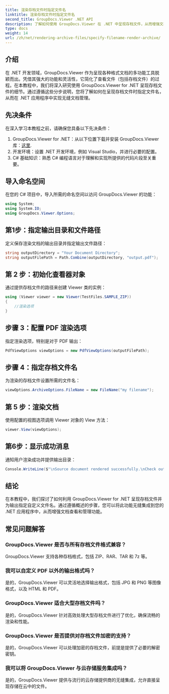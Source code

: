 ```yaml
---
title: 渲染存档文件时指定文件名
linktitle: 渲染存档文件时指定文件名
second_title: GroupDocs.Viewer .NET API
description: 了解如何使用 GroupDocs.Viewer 在 .NET 中呈现存档文件，从而增强文档管理功能。
type: docs
weight: 14
url: /zh/net/rendering-archive-files/specify-filename-render-archive/
---
```

## 介绍
在 .NET 开发领域，GroupDocs.Viewer 作为呈现各种格式文档的多功能工具脱颖而出。凭借其强大的功能和灵活性，它简化了查看文件（包括存档文件）的过程。在本教程中，我们将深入研究使用 GroupDocs.Viewer for .NET 呈现存档文件的细节。通过遵循这些分步说明，您将了解如何在呈现存档文件时指定文件名，从而在 .NET 应用程序中实现无缝文档管理。
## 先决条件
在深入学习本教程之前，请确保您具备以下先决条件：
1.  GroupDocs.Viewer for .NET：从以下位置下载并安装 GroupDocs.Viewer 库：[这里](https://releases.groupdocs.com/viewer/net/).
2. 开发环境：设置 .NET 开发环境，例如 Visual Studio，并进行必要的配置。
3. C# 基础知识：熟悉 C# 编程语言对于理解和实现所提供的代码片段至关重要。

## 导入命名空间
在您的 C# 项目中，导入所需的命名空间以访问 GroupDocs.Viewer 的功能：
```csharp
using System;
using System.IO;
using GroupDocs.Viewer.Options;
```
## 第1步：指定输出目录和文件路径
定义保存渲染文档的输出目录并指定输出文件路径：
```csharp
string outputDirectory = "Your Document Directory";
string outputFilePath = Path.Combine(outputDirectory, "output.pdf");
```
## 第 2 步：初始化查看器对象
通过提供存档文件的路径来创建 Viewer 类的实例：
```csharp
using (Viewer viewer = new Viewer(TestFiles.SAMPLE_ZIP))
{
    //渲染选项
}
```
## 步骤 3：配置 PDF 渲染选项
指定渲染选项，特别是对于 PDF 输出：
```csharp
PdfViewOptions viewOptions = new PdfViewOptions(outputFilePath);
```
## 步骤 4：指定存档文件名
为渲染的存档文件设置所需的文件名：
```csharp
viewOptions.ArchiveOptions.FileName = new FileName("my filename");
```
## 第 5 步：渲染文档
使用配置的视图选项调用 Viewer 对象的 View 方法：
```csharp
viewer.View(viewOptions);
```
## 第6步：显示成功消息
通知用户渲染成功并提供输出目录：
```csharp
Console.WriteLine($"\nSource document rendered successfully.\nCheck output in {outputDirectory}.");
```

## 结论
在本教程中，我们探讨了如何利用 GroupDocs.Viewer for .NET 呈现存档文件并为输出指定自定义文件名。通过遵循概述的步骤，您可以将此功能无缝集成到您的 .NET 应用程序中，从而增强文档查看和管理功能。
## 常见问题解答
### GroupDocs.Viewer 是否与所有存档文件格式兼容？
GroupDocs.Viewer 支持各种存档格式，包括 ZIP、RAR、TAR 和 7z 等。
### 我可以自定义 PDF 以外的输出格式吗？
是的，GroupDocs.Viewer 可以灵活地选择输出格式，包括 JPG 和 PNG 等图像格式，以及 HTML 和 PDF。
### GroupDocs.Viewer 适合大型存档文件吗？
是的，GroupDocs.Viewer 针对高效处理大型存档文件进行了优化，确保流畅的渲染和性能。
### GroupDocs.Viewer 是否提供对存档文件加密的支持？
是的，GroupDocs.Viewer 可以处理加密的存档文件，前提是提供了必要的解密密钥。
### 我可以将 GroupDocs.Viewer 与云存储服务集成吗？
是的，GroupDocs.Viewer 提供与流行的云存储提供商的无缝集成，允许直接呈现存储在云中的文件。
